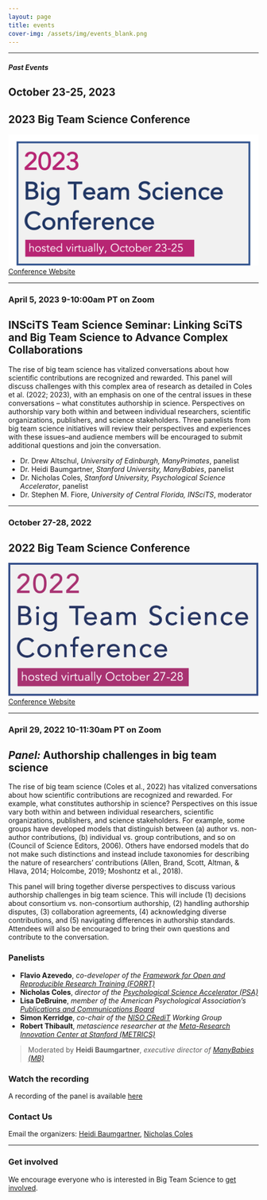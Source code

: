 ```yaml
---
layout: page
title: events
cover-img: /assets/img/events_blank.png
---
```


<!--
#### *Upcoming Events*
-->



***


#### *Past Events*

## October 23-25, 2023 
## 2023 Big Team Science Conference

<a href="https://bigteamscienceconference.github.io" target="_blank"><img src="/assets/img/BTSCon2023_logo.png" alt="2023 Big Team Science Conference, hosted virtually October 23-25"></a>
[Conference Website](https://bigteamscienceconference.github.io) 


 ***

### April 5, 2023 9-10:00am PT on Zoom
## INSciTS Team Science Seminar: Linking SciTS and Big Team Science to Advance Complex Collaborations

The rise of big team science has vitalized conversations about how scientific contributions are recognized and rewarded. This panel will discuss challenges with this complex area of research as detailed in Coles et al. (2022; 2023), with an emphasis on one of the central issues in these conversations – what constitutes authorship in science. Perspectives on authorship vary both within and between individual researchers, scientific organizations, publishers, and science stakeholders. Three panelists from big team science initiatives will review their perspectives and experiences with these issues–and audience members will be encouraged to submit additional questions and join the conversation.

* Dr. Drew Altschul, *University of Edinburgh, ManyPrimates*, panelist
* Dr. Heidi Baumgartner, *Stanford University, ManyBabies*, panelist
* Dr. Nicholas Coles, *Stanford University, Psychological Science Accelerator*, panelist
* Dr. Stephen M. Fiore, *University of Central Florida, INSciTS*, moderator


***
### October 27-28, 2022 
## 2022 Big Team Science Conference

<a href="https://bigteamscienceconference.github.io" target="_blank"><img src="/assets/img/BTSCon2022_logo.png" alt="2022 Big Team Science Conference, hosted virtually October 27-28"></a>
[Conference Website](https://bigteamscienceconference.github.io)


***
### April 29, 2022 10-11:30am PT on Zoom
## *Panel:* Authorship challenges in big team science

The rise of big team science (Coles et al., 2022) has vitalized conversations about how scientific contributions are recognized and rewarded. For example, what constitutes authorship in science? Perspectives on this issue vary both within and between individual researchers, scientific organizations, publishers, and science stakeholders. For example, some groups have developed models that distinguish between (a) author vs. non-author contributions, (b) individual vs. group contributions, and so on (Council of Science Editors, 2006). Others have endorsed models that do not make such distinctions and instead include taxonomies for describing the nature of researchers’ contributions (Allen, Brand, Scott, Altman, & Hlava, 2014; Holcombe, 2019; Moshontz et al., 2018).

This panel will bring together diverse perspectives to discuss various authorship challenges in big team science. This will include (1) decisions about consortium vs. non-consortium authorship, (2) handling authorship disputes, (3) collaboration agreements, (4) acknowledging diverse contributions, and (5) navigating differences in authorship standards. Attendees will also be encouraged to bring their own questions and contribute to the conversation.

### Panelists 
* **Flavio Azevedo**, *co-developer of the [Framework for Open and Reproducible Research Training (FORRT)](https://forrt.org)*
* **Nicholas Coles**, *director of the [Psychological Science Accelerator (PSA)](https://psysciacc.org/)*
* **Lisa DeBruine**, *member of the American Psychological Association’s [Publications and Communications Board](https://www.apa.org/about/governance/bdcmte/publication)*
* **Simon Kerridge**, *co-chair of the [NISO CRediT](http://credit.niso.org) Working Group*
* **Robert Thibault**, *metascience researcher at the [Meta-Research Innovation Center at Stanford (METRICS)](https://metrics.stanford.edu/)*

>Moderated by **Heidi Baumgartner**, *executive director of [ManyBabies (MB)](https://manybabies.github.io/)*

### Watch the recording

A recording of the panel is available [here](https://stanford.zoom.us/rec/play/2uaC97qwwMzeK57ghAVdQHKC-fgXEFifoEbcTOGGiOMzcqc-prfPs7XgeUcL57DAKTeUFncBBDTvfOq7._xHP9rhrYWenlbI6?continueMode=true)

### Contact Us

Email the organizers: [Heidi Baumgartner](mailto:heidib@stanford.edu), [Nicholas Coles](mailto:ncoles@stanford.edu) 

***

<!---
**Past Events**

***
--->



### Get involved
We encourage everyone who is interested in Big Team Science to [get involved]({{site.baseurl}}/get_involved/).
